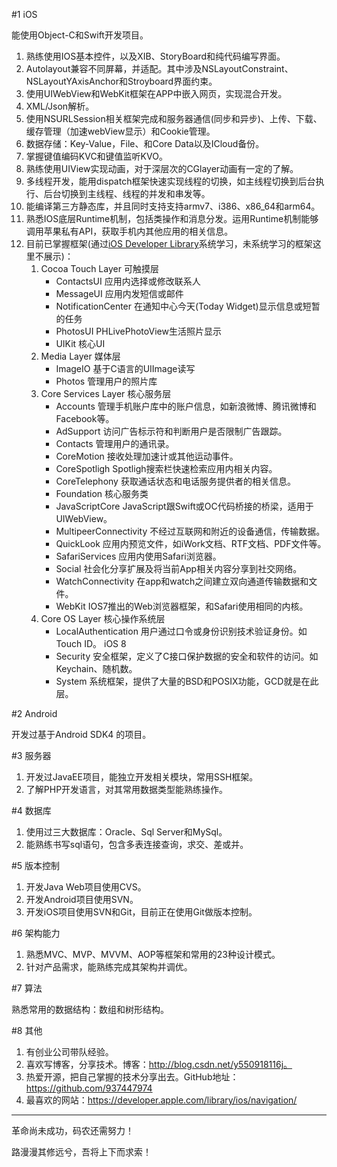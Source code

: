 #1 iOS

能使用Object-C和Swift开发项目。

1. 熟练使用IOS基本控件，以及XIB、StoryBoard和纯代码编写界面。
2. Autolayout兼容不同屏幕，并适配。其中涉及NSLayoutConstraint、NSLayoutYAxisAnchor和Stroyboard界面约束。
3. 使用UIWebView和WebKit框架在APP中嵌入网页，实现混合开发。
4. XML/Json解析。
5. 使用NSURLSession相关框架完成和服务器通信(同步和异步)、上传、下载、缓存管理（加速webView显示）和Cookie管理。
6. 数据存储：Key-Value，File、和Core Data以及ICloud备份。
7. 掌握键值编码KVC和键值监听KVO。
8. 熟练使用UIView实现动画，对于深层次的CGlayer动画有一定的了解。
9. 多线程开发，能用dispatch框架快速实现线程的切换，如主线程切换到后台执行、后台切换到主线程、线程的并发和串发等。
10. 能编译第三方静态库，并且同时支持支持armv7、i386、x86_64和arm64。
11. 熟悉IOS底层Runtime机制，包括类操作和消息分发。运用Runtime机制能够调用苹果私有API，获取手机内其他应用的相关信息。
12. 目前已掌握框架(通过[iOS Developer Library](https://developer.apple.com/library/ios/navigation/)系统学习，未系统学习的框架这里不展示)：
	1. Cocoa Touch Layer 可触摸层
		- ContactsUI 应用内选择或修改联系人
		- MessageUI 应用内发短信或邮件
		- NotificationCenter 在通知中心今天(Today Widget)显示信息或短暂的任务
		- PhotosUI PHLivePhotoView生活照片显示
		- UIKit 核心UI
	2. Media Layer 媒体层
		- ImageIO 基于C语言的UIImage读写
		- Photos 管理用户的照片库
	3. Core Services Layer 核心服务层
		- Accounts 管理手机账户库中的账户信息，如新浪微博、腾讯微博和Facebook等。
		- AdSupport 访问广告标示符和判断用户是否限制广告跟踪。
		- Contacts 管理用户的通讯录。
		- CoreMotion 接收处理加速计或其他运动事件。
		- CoreSpotligh Spotligh搜索栏快速检索应用内相关内容。
		- CoreTelephony 获取通话状态和电话服务提供者的相关信息。
		- Foundation 核心服务类
		- JavaScriptCore JavaScript跟Swift或OC代码桥接的桥梁，适用于UIWebView。
		- MultipeerConnectivity 不经过互联网和附近的设备通信，传输数据。
		- QuickLook 应用内预览文件，如iWork文档、RTF文档、PDF文件等。
		- SafariServices 应用内使用Safari浏览器。
		- Social 社会化分享扩展及将当前App相关内容分享到社交网络。
		- WatchConnectivity 在app和watch之间建立双向通道传输数据和文件。
		- WebKit IOS7推出的Web浏览器框架，和Safari使用相同的内核。
	4. Core OS Layer 核心操作系统层
		- LocalAuthentication 用户通过口令或身份识别技术验证身份。如Touch ID。 iOS 8
		- Security 安全框架，定义了C接口保护数据的安全和软件的访问。如Keychain、随机数。
		- System 系统框架，提供了大量的BSD和POSIX功能，GCD就是在此层。
        

#2 Android

开发过基于Android SDK4 的项目。

#3 服务器

1. 开发过JavaEE项目，能独立开发相关模块，常用SSH框架。
2. 了解PHP开发语言，对其常用数据类型能熟练操作。

#4 数据库

1. 使用过三大数据库：Oracle、Sql Server和MySql。
2. 能熟练书写sql语句，包含多表连接查询，求交、差或并。

#5 版本控制

1. 开发Java Web项目使用CVS。
2. 开发Android项目使用SVN。
3. 开发iOS项目使用SVN和Git，目前正在使用Git做版本控制。

#6 架构能力

1. 熟悉MVC、MVP、MVVM、AOP等框架和常用的23种设计模式。
2. 针对产品需求，能熟练完成其架构并调优。

#7 算法

熟悉常用的数据结构：数组和树形结构。

#8 其他

1. 有创业公司带队经验。
2. 喜欢写博客，分享技术。博客：http://blog.csdn.net/y550918116j。
3. 热爱开源，把自己掌握的技术分享出去。GitHub地址：https://github.com/937447974
4. 最喜欢的网站：https://developer.apple.com/library/ios/navigation/

----

革命尚未成功，码农还需努力！

路漫漫其修远兮，吾将上下而求索！


